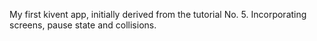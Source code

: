 My first kivent app, initially derived from the tutorial No. 5. Incorporating screens, pause state and collisions.
